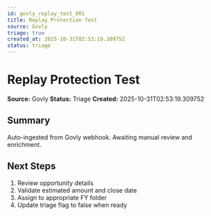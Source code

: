 ```yaml
---
id: govly_replay_test_001
title: Replay Protection Test
source: Govly
triage: true
created_at: 2025-10-31T02:53:19.309752
status: triage
---
```


# Replay Protection Test

**Source:** Govly
**Status:** Triage
**Created:** 2025-10-31T02:53:19.309752

## Summary

Auto-ingested from Govly webhook. Awaiting manual review and enrichment.

## Next Steps

1. Review opportunity details
2. Validate estimated amount and close date
3. Assign to appropriate FY folder
4. Update triage flag to false when ready
